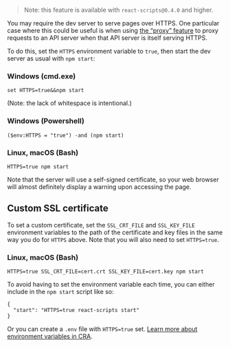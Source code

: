 > Note: this feature is available with `react-scripts@0.4.0` and higher.

You may require the dev server to serve pages over HTTPS. One particular case where this could be useful is when using [the “proxy” feature](proxying-api-requests-in-development.md) to proxy requests to an API server when that API server is itself serving HTTPS.

To do this, set the `HTTPS` environment variable to `true`, then start the dev server as usual with `npm start`:

### Windows (cmd.exe)

    set HTTPS=true&&npm start

(Note: the lack of whitespace is intentional.)

### Windows (Powershell)

    ($env:HTTPS = "true") -and (npm start)

### Linux, macOS (Bash)

    HTTPS=true npm start

Note that the server will use a self-signed certificate, so your web browser will almost definitely display a warning upon accessing the page.

## Custom SSL certificate

To set a custom certificate, set the `SSL_CRT_FILE` and `SSL_KEY_FILE` environment variables to the path of the certificate and key files in the same way you do for `HTTPS` above. Note that you will also need to set `HTTPS=true`.

### Linux, macOS (Bash)

    HTTPS=true SSL_CRT_FILE=cert.crt SSL_KEY_FILE=cert.key npm start

To avoid having to set the environment variable each time, you can either include in the `npm start` script like so:

    {
      "start": "HTTPS=true react-scripts start"
    }

Or you can create a `.env` file with `HTTPS=true` set. [Learn more about environment variables in CRA](https://create-react-app.dev/docs/adding-custom-environment-variables).
